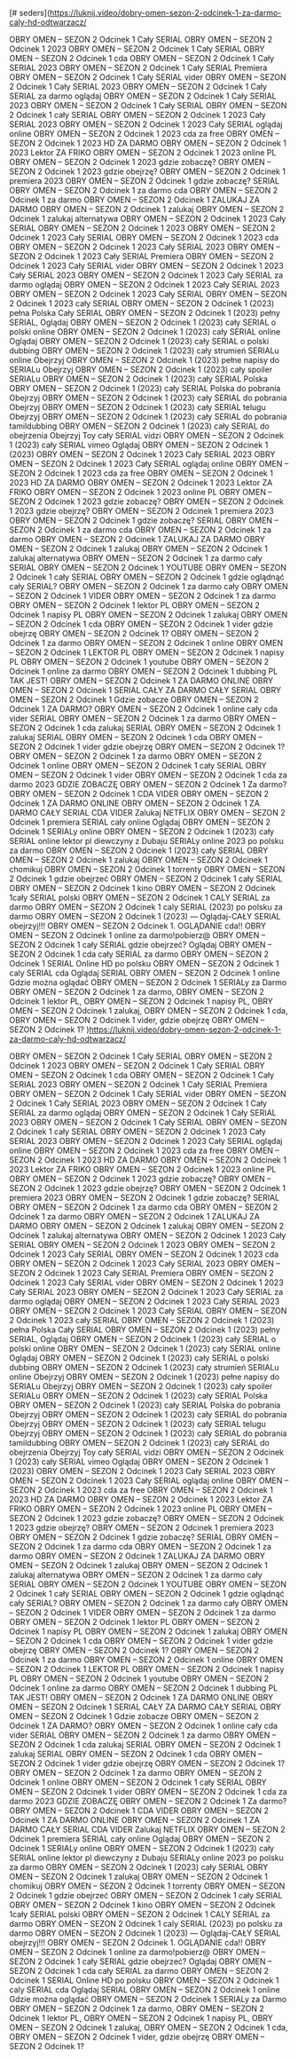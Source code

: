 [# seders](https://luknij.video/dobry-omen-sezon-2-odcinek-1-za-darmo-caly-hd-odtwarzacz/








OBRY OMEN – SEZON 2 Odcinek 1 Cały SERIAL
OBRY OMEN – SEZON 2 Odcinek 1 2023
OBRY OMEN – SEZON 2 Odcinek 1 Cały SERIAL
OBRY OMEN – SEZON 2 Odcinek 1 cda
OBRY OMEN – SEZON 2 Odcinek 1 Cały SERIAL 2023
OBRY OMEN – SEZON 2 Odcinek 1 Cały SERIAL Premiera
OBRY OMEN – SEZON 2 Odcinek 1 Cały SERIAL vider
OBRY OMEN – SEZON 2 Odcinek 1 Cały SERIAL 2023
OBRY OMEN – SEZON 2 Odcinek 1 Cały SERIAL za darmo oglądaj
OBRY OMEN – SEZON 2 Odcinek 1 Cały SERIAL 2023
OBRY OMEN – SEZON 2 Odcinek 1 Cały SERIAL
OBRY OMEN – SEZON 2 Odcinek 1 cały SERIAL
OBRY OMEN – SEZON 2 Odcinek 1 2023 Cały SERIAL 2023
OBRY OMEN – SEZON 2 Odcinek 1 2023 Cały SERIAL oglądaj online
OBRY OMEN – SEZON 2 Odcinek 1 2023 cda za free
OBRY OMEN – SEZON 2 Odcinek 1 2023 HD ZA DARMO
OBRY OMEN – SEZON 2 Odcinek 1 2023 Lektor ZA FRIKO
OBRY OMEN – SEZON 2 Odcinek 1 2023 online PL
OBRY OMEN – SEZON 2 Odcinek 1 2023 gdzie zobaczę?
OBRY OMEN – SEZON 2 Odcinek 1 2023 gdzie obejrzę?
OBRY OMEN – SEZON 2 Odcinek 1 premiera 2023
OBRY OMEN – SEZON 2 Odcinek 1 gdzie zobaczę?
SERIAL OBRY OMEN – SEZON 2 Odcinek 1 za darmo cda
OBRY OMEN – SEZON 2 Odcinek 1 za darmo
OBRY OMEN – SEZON 2 Odcinek 1 ZALUKAJ ZA DARMO
OBRY OMEN – SEZON 2 Odcinek 1 zalukaj
OBRY OMEN – SEZON 2 Odcinek 1 zalukaj alternatywa
OBRY OMEN – SEZON 2 Odcinek 1 2023 Cały SERIAL
OBRY OMEN – SEZON 2 Odcinek 1 2023
OBRY OMEN – SEZON 2 Odcinek 1 2023 Cały SERIAL
OBRY OMEN – SEZON 2 Odcinek 1 2023 cda
OBRY OMEN – SEZON 2 Odcinek 1 2023 Cały SERIAL 2023
OBRY OMEN – SEZON 2 Odcinek 1 2023 Cały SERIAL Premiera
OBRY OMEN – SEZON 2 Odcinek 1 2023 Cały SERIAL vider
OBRY OMEN – SEZON 2 Odcinek 1 2023 Cały SERIAL 2023
OBRY OMEN – SEZON 2 Odcinek 1 2023 Cały SERIAL za darmo oglądaj
OBRY OMEN – SEZON 2 Odcinek 1 2023 Cały SERIAL 2023
OBRY OMEN – SEZON 2 Odcinek 1 2023 Cały SERIAL
OBRY OMEN – SEZON 2 Odcinek 1 2023 cały SERIAL
OBRY OMEN – SEZON 2 Odcinek 1 (2023) pełna Polska Cały SERIAL
OBRY OMEN – SEZON 2 Odcinek 1 (2023) pełny SERIAL,
Oglądaj OBRY OMEN – SEZON 2 Odcinek 1 (2023) cały SERIAL o polski online
OBRY OMEN – SEZON 2 Odcinek 1 (2023) cały SERIAL online
Oglądaj OBRY OMEN – SEZON 2 Odcinek 1 (2023) cały SERIAL o polski dubbing
OBRY OMEN – SEZON 2 Odcinek 1 (2023) cały strumień SERIALu online
Obejrzyj OBRY OMEN – SEZON 2 Odcinek 1 (2023) pełne napisy do SERIALu
Obejrzyj OBRY OMEN – SEZON 2 Odcinek 1 (2023) cały spoiler SERIALu
OBRY OMEN – SEZON 2 Odcinek 1 (2023) cały SERIAL Polska
OBRY OMEN – SEZON 2 Odcinek 1 (2023) cały SERIAL Polska do pobrania
Obejrzyj OBRY OMEN – SEZON 2 Odcinek 1 (2023) cały SERIAL do pobrania
Obejrzyj OBRY OMEN – SEZON 2 Odcinek 1 (2023) cały SERIAL telugu
Obejrzyj OBRY OMEN – SEZON 2 Odcinek 1 (2023) cały SERIAL do pobrania tamildubbing
OBRY OMEN – SEZON 2 Odcinek 1 (2023) cały SERIAL do obejrzenia Obejrzyj Toy cały SERIAL vidzi
OBRY OMEN – SEZON 2 Odcinek 1 (2023) cały SERIAL vimeo
Oglądaj OBRY OMEN – SEZON 2 Odcinek 1 (2023)
OBRY OMEN – SEZON 2 Odcinek 1 2023 Cały SERIAL 2023
OBRY OMEN – SEZON 2 Odcinek 1 2023 Cały SERIAL oglądaj online
OBRY OMEN – SEZON 2 Odcinek 1 2023 cda za free
OBRY OMEN – SEZON 2 Odcinek 1 2023 HD ZA DARMO
OBRY OMEN – SEZON 2 Odcinek 1 2023 Lektor ZA FRIKO
OBRY OMEN – SEZON 2 Odcinek 1 2023 online PL
OBRY OMEN – SEZON 2 Odcinek 1 2023 gdzie zobaczę?
OBRY OMEN – SEZON 2 Odcinek 1 2023 gdzie obejrzę?
OBRY OMEN – SEZON 2 Odcinek 1 premiera 2023
OBRY OMEN – SEZON 2 Odcinek 1 gdzie zobaczę?
SERIAL OBRY OMEN – SEZON 2 Odcinek 1 za darmo cda
OBRY OMEN – SEZON 2 Odcinek 1 za darmo
OBRY OMEN – SEZON 2 Odcinek 1 ZALUKAJ ZA DARMO
OBRY OMEN – SEZON 2 Odcinek 1 zalukaj
OBRY OMEN – SEZON 2 Odcinek 1 zalukaj alternatywa
OBRY OMEN – SEZON 2 Odcinek 1 za darmo cały SERIAL
OBRY OMEN – SEZON 2 Odcinek 1 YOUTUBE
OBRY OMEN – SEZON 2 Odcinek 1 cały SERIAL
OBRY OMEN – SEZON 2 Odcinek 1 gdzie oglądnąć cały SERIAL?
OBRY OMEN – SEZON 2 Odcinek 1 za darmo cały
OBRY OMEN – SEZON 2 Odcinek 1 VIDER
OBRY OMEN – SEZON 2 Odcinek 1 za darmo
OBRY OMEN – SEZON 2 Odcinek 1 lektor PL
OBRY OMEN – SEZON 2 Odcinek 1 napisy PL
OBRY OMEN – SEZON 2 Odcinek 1 zalukaj
OBRY OMEN – SEZON 2 Odcinek 1 cda
OBRY OMEN – SEZON 2 Odcinek 1 vider
gdzie obejrzę OBRY OMEN – SEZON 2 Odcinek 1?
OBRY OMEN – SEZON 2 Odcinek 1 za darmo
OBRY OMEN – SEZON 2 Odcinek 1 online
OBRY OMEN – SEZON 2 Odcinek 1 LEKTOR PL
OBRY OMEN – SEZON 2 Odcinek 1 napisy PL
OBRY OMEN – SEZON 2 Odcinek 1 youtube
OBRY OMEN – SEZON 2 Odcinek 1 online za darmo
OBRY OMEN – SEZON 2 Odcinek 1 dubbing PL
TAK JEST! OBRY OMEN – SEZON 2 Odcinek 1 ZA DARMO ONLINE
OBRY OMEN – SEZON 2 Odcinek 1 SERIAL CAŁY ZA DARMO
CAŁY SERIAL OBRY OMEN – SEZON 2 Odcinek 1
Gdzie zobacze OBRY OMEN – SEZON 2 Odcinek 1 ZA DARMO? OBRY OMEN – SEZON 2 Odcinek 1 online cały cda  vider
SERIAL OBRY OMEN – SEZON 2 Odcinek 1 za darmo
OBRY OMEN – SEZON 2 Odcinek 1 cda zalukaj SERIAL OBRY OMEN – SEZON 2 Odcinek 1 zalukaj
SERIAL OBRY OMEN – SEZON 2 Odcinek 1 cda
OBRY OMEN – SEZON 2 Odcinek 1 vider
gdzie obejrzę OBRY OMEN – SEZON 2 Odcinek 1?
OBRY OMEN – SEZON 2 Odcinek 1 za darmo
OBRY OMEN – SEZON 2 Odcinek 1 online
OBRY OMEN – SEZON 2 Odcinek 1 cały SERIAL
OBRY OMEN – SEZON 2 Odcinek 1 vider
OBRY OMEN – SEZON 2 Odcinek 1 cda za darmo 2023
GDZIE ZOBACZĘ OBRY OMEN – SEZON 2 Odcinek 1 Za darmo? OBRY OMEN – SEZON 2 Odcinek 1 CDA VIDER
OBRY OMEN – SEZON 2 Odcinek 1 ZA DARMO ONLINE
OBRY OMEN – SEZON 2 Odcinek 1 ZA DARMO CAŁY SERIAL CDA VIDER Zalukaj
NETFLIX OBRY OMEN – SEZON 2 Odcinek 1 premiera SERIAL cały online
Oglądaj OBRY OMEN – SEZON 2 Odcinek 1 SERIALy online
OBRY OMEN – SEZON 2 Odcinek 1 (2023) cały SERIAL online lektor pl
diewczyny z Dubaju SERIALy online  2023 po polsku za darmo
OBRY OMEN – SEZON 2 Odcinek 1 (2023)  cały SERIAL
OBRY OMEN – SEZON 2 Odcinek 1 zalukaj
OBRY OMEN – SEZON 2 Odcinek 1 chomikuj
OBRY OMEN – SEZON 2 Odcinek 1 torrenty
OBRY OMEN – SEZON 2 Odcinek 1 gdzie obejrzeć
OBRY OMEN – SEZON 2 Odcinek 1 cały SERIAL
OBRY OMEN – SEZON 2 Odcinek 1 kino
OBRY OMEN – SEZON 2 Odcinek 1cały SERIAL polski
OBRY OMEN – SEZON 2 Odcinek 1 CALY SERIAL za darmo
OBRY OMEN – SEZON 2 Odcinek 1 caly SERIAL (2023) po polsku za darmo
OBRY OMEN – SEZON 2 Odcinek 1 (2023) — Oglądaj-CAŁY SERIAL obejrzyj!!!
OBRY OMEN – SEZON 2 Odcinek 1. OGLĄDANIE cda!!
OBRY OMEN – SEZON 2 Odcinek 1 online za darmo!pobierz@
OBRY OMEN – SEZON 2 Odcinek 1 cały SERIAL gdzie obejrzeć?
Oglądaj OBRY OMEN – SEZON 2 Odcinek 1 cda cały SERIAL za darmo
OBRY OMEN – SEZON 2 Odcinek 1 SERIAL Online HD po polsku
OBRY OMEN – SEZON 2 Odcinek 1 caly SERIAL cda
Oglądaj SERIAL OBRY OMEN – SEZON 2 Odcinek 1 online
Gdzie można oglądać OBRY OMEN – SEZON 2 Odcinek 1 SERIALy za Darmo
OBRY OMEN – SEZON 2 Odcinek 1 za darmo, OBRY OMEN – SEZON 2 Odcinek 1 lektor PL, OBRY OMEN – SEZON 2 Odcinek 1 napisy PL, OBRY OMEN – SEZON 2 Odcinek 1 zalukaj, OBRY OMEN – SEZON 2 Odcinek 1 cda, OBRY OMEN – SEZON 2 Odcinek 1 vider, gdzie obejrzę OBRY OMEN – SEZON 2 Odcinek 1?
)https://luknij.video/dobry-omen-sezon-2-odcinek-1-za-darmo-caly-hd-odtwarzacz/








OBRY OMEN – SEZON 2 Odcinek 1 Cały SERIAL
OBRY OMEN – SEZON 2 Odcinek 1 2023
OBRY OMEN – SEZON 2 Odcinek 1 Cały SERIAL
OBRY OMEN – SEZON 2 Odcinek 1 cda
OBRY OMEN – SEZON 2 Odcinek 1 Cały SERIAL 2023
OBRY OMEN – SEZON 2 Odcinek 1 Cały SERIAL Premiera
OBRY OMEN – SEZON 2 Odcinek 1 Cały SERIAL vider
OBRY OMEN – SEZON 2 Odcinek 1 Cały SERIAL 2023
OBRY OMEN – SEZON 2 Odcinek 1 Cały SERIAL za darmo oglądaj
OBRY OMEN – SEZON 2 Odcinek 1 Cały SERIAL 2023
OBRY OMEN – SEZON 2 Odcinek 1 Cały SERIAL
OBRY OMEN – SEZON 2 Odcinek 1 cały SERIAL
OBRY OMEN – SEZON 2 Odcinek 1 2023 Cały SERIAL 2023
OBRY OMEN – SEZON 2 Odcinek 1 2023 Cały SERIAL oglądaj online
OBRY OMEN – SEZON 2 Odcinek 1 2023 cda za free
OBRY OMEN – SEZON 2 Odcinek 1 2023 HD ZA DARMO
OBRY OMEN – SEZON 2 Odcinek 1 2023 Lektor ZA FRIKO
OBRY OMEN – SEZON 2 Odcinek 1 2023 online PL
OBRY OMEN – SEZON 2 Odcinek 1 2023 gdzie zobaczę?
OBRY OMEN – SEZON 2 Odcinek 1 2023 gdzie obejrzę?
OBRY OMEN – SEZON 2 Odcinek 1 premiera 2023
OBRY OMEN – SEZON 2 Odcinek 1 gdzie zobaczę?
SERIAL OBRY OMEN – SEZON 2 Odcinek 1 za darmo cda
OBRY OMEN – SEZON 2 Odcinek 1 za darmo
OBRY OMEN – SEZON 2 Odcinek 1 ZALUKAJ ZA DARMO
OBRY OMEN – SEZON 2 Odcinek 1 zalukaj
OBRY OMEN – SEZON 2 Odcinek 1 zalukaj alternatywa
OBRY OMEN – SEZON 2 Odcinek 1 2023 Cały SERIAL
OBRY OMEN – SEZON 2 Odcinek 1 2023
OBRY OMEN – SEZON 2 Odcinek 1 2023 Cały SERIAL
OBRY OMEN – SEZON 2 Odcinek 1 2023 cda
OBRY OMEN – SEZON 2 Odcinek 1 2023 Cały SERIAL 2023
OBRY OMEN – SEZON 2 Odcinek 1 2023 Cały SERIAL Premiera
OBRY OMEN – SEZON 2 Odcinek 1 2023 Cały SERIAL vider
OBRY OMEN – SEZON 2 Odcinek 1 2023 Cały SERIAL 2023
OBRY OMEN – SEZON 2 Odcinek 1 2023 Cały SERIAL za darmo oglądaj
OBRY OMEN – SEZON 2 Odcinek 1 2023 Cały SERIAL 2023
OBRY OMEN – SEZON 2 Odcinek 1 2023 Cały SERIAL
OBRY OMEN – SEZON 2 Odcinek 1 2023 cały SERIAL
OBRY OMEN – SEZON 2 Odcinek 1 (2023) pełna Polska Cały SERIAL
OBRY OMEN – SEZON 2 Odcinek 1 (2023) pełny SERIAL,
Oglądaj OBRY OMEN – SEZON 2 Odcinek 1 (2023) cały SERIAL o polski online
OBRY OMEN – SEZON 2 Odcinek 1 (2023) cały SERIAL online
Oglądaj OBRY OMEN – SEZON 2 Odcinek 1 (2023) cały SERIAL o polski dubbing
OBRY OMEN – SEZON 2 Odcinek 1 (2023) cały strumień SERIALu online
Obejrzyj OBRY OMEN – SEZON 2 Odcinek 1 (2023) pełne napisy do SERIALu
Obejrzyj OBRY OMEN – SEZON 2 Odcinek 1 (2023) cały spoiler SERIALu
OBRY OMEN – SEZON 2 Odcinek 1 (2023) cały SERIAL Polska
OBRY OMEN – SEZON 2 Odcinek 1 (2023) cały SERIAL Polska do pobrania
Obejrzyj OBRY OMEN – SEZON 2 Odcinek 1 (2023) cały SERIAL do pobrania
Obejrzyj OBRY OMEN – SEZON 2 Odcinek 1 (2023) cały SERIAL telugu
Obejrzyj OBRY OMEN – SEZON 2 Odcinek 1 (2023) cały SERIAL do pobrania tamildubbing
OBRY OMEN – SEZON 2 Odcinek 1 (2023) cały SERIAL do obejrzenia Obejrzyj Toy cały SERIAL vidzi
OBRY OMEN – SEZON 2 Odcinek 1 (2023) cały SERIAL vimeo
Oglądaj OBRY OMEN – SEZON 2 Odcinek 1 (2023)
OBRY OMEN – SEZON 2 Odcinek 1 2023 Cały SERIAL 2023
OBRY OMEN – SEZON 2 Odcinek 1 2023 Cały SERIAL oglądaj online
OBRY OMEN – SEZON 2 Odcinek 1 2023 cda za free
OBRY OMEN – SEZON 2 Odcinek 1 2023 HD ZA DARMO
OBRY OMEN – SEZON 2 Odcinek 1 2023 Lektor ZA FRIKO
OBRY OMEN – SEZON 2 Odcinek 1 2023 online PL
OBRY OMEN – SEZON 2 Odcinek 1 2023 gdzie zobaczę?
OBRY OMEN – SEZON 2 Odcinek 1 2023 gdzie obejrzę?
OBRY OMEN – SEZON 2 Odcinek 1 premiera 2023
OBRY OMEN – SEZON 2 Odcinek 1 gdzie zobaczę?
SERIAL OBRY OMEN – SEZON 2 Odcinek 1 za darmo cda
OBRY OMEN – SEZON 2 Odcinek 1 za darmo
OBRY OMEN – SEZON 2 Odcinek 1 ZALUKAJ ZA DARMO
OBRY OMEN – SEZON 2 Odcinek 1 zalukaj
OBRY OMEN – SEZON 2 Odcinek 1 zalukaj alternatywa
OBRY OMEN – SEZON 2 Odcinek 1 za darmo cały SERIAL
OBRY OMEN – SEZON 2 Odcinek 1 YOUTUBE
OBRY OMEN – SEZON 2 Odcinek 1 cały SERIAL
OBRY OMEN – SEZON 2 Odcinek 1 gdzie oglądnąć cały SERIAL?
OBRY OMEN – SEZON 2 Odcinek 1 za darmo cały
OBRY OMEN – SEZON 2 Odcinek 1 VIDER
OBRY OMEN – SEZON 2 Odcinek 1 za darmo
OBRY OMEN – SEZON 2 Odcinek 1 lektor PL
OBRY OMEN – SEZON 2 Odcinek 1 napisy PL
OBRY OMEN – SEZON 2 Odcinek 1 zalukaj
OBRY OMEN – SEZON 2 Odcinek 1 cda
OBRY OMEN – SEZON 2 Odcinek 1 vider
gdzie obejrzę OBRY OMEN – SEZON 2 Odcinek 1?
OBRY OMEN – SEZON 2 Odcinek 1 za darmo
OBRY OMEN – SEZON 2 Odcinek 1 online
OBRY OMEN – SEZON 2 Odcinek 1 LEKTOR PL
OBRY OMEN – SEZON 2 Odcinek 1 napisy PL
OBRY OMEN – SEZON 2 Odcinek 1 youtube
OBRY OMEN – SEZON 2 Odcinek 1 online za darmo
OBRY OMEN – SEZON 2 Odcinek 1 dubbing PL
TAK JEST! OBRY OMEN – SEZON 2 Odcinek 1 ZA DARMO ONLINE
OBRY OMEN – SEZON 2 Odcinek 1 SERIAL CAŁY ZA DARMO
CAŁY SERIAL OBRY OMEN – SEZON 2 Odcinek 1
Gdzie zobacze OBRY OMEN – SEZON 2 Odcinek 1 ZA DARMO? OBRY OMEN – SEZON 2 Odcinek 1 online cały cda  vider
SERIAL OBRY OMEN – SEZON 2 Odcinek 1 za darmo
OBRY OMEN – SEZON 2 Odcinek 1 cda zalukaj SERIAL OBRY OMEN – SEZON 2 Odcinek 1 zalukaj
SERIAL OBRY OMEN – SEZON 2 Odcinek 1 cda
OBRY OMEN – SEZON 2 Odcinek 1 vider
gdzie obejrzę OBRY OMEN – SEZON 2 Odcinek 1?
OBRY OMEN – SEZON 2 Odcinek 1 za darmo
OBRY OMEN – SEZON 2 Odcinek 1 online
OBRY OMEN – SEZON 2 Odcinek 1 cały SERIAL
OBRY OMEN – SEZON 2 Odcinek 1 vider
OBRY OMEN – SEZON 2 Odcinek 1 cda za darmo 2023
GDZIE ZOBACZĘ OBRY OMEN – SEZON 2 Odcinek 1 Za darmo? OBRY OMEN – SEZON 2 Odcinek 1 CDA VIDER
OBRY OMEN – SEZON 2 Odcinek 1 ZA DARMO ONLINE
OBRY OMEN – SEZON 2 Odcinek 1 ZA DARMO CAŁY SERIAL CDA VIDER Zalukaj
NETFLIX OBRY OMEN – SEZON 2 Odcinek 1 premiera SERIAL cały online
Oglądaj OBRY OMEN – SEZON 2 Odcinek 1 SERIALy online
OBRY OMEN – SEZON 2 Odcinek 1 (2023) cały SERIAL online lektor pl
diewczyny z Dubaju SERIALy online  2023 po polsku za darmo
OBRY OMEN – SEZON 2 Odcinek 1 (2023)  cały SERIAL
OBRY OMEN – SEZON 2 Odcinek 1 zalukaj
OBRY OMEN – SEZON 2 Odcinek 1 chomikuj
OBRY OMEN – SEZON 2 Odcinek 1 torrenty
OBRY OMEN – SEZON 2 Odcinek 1 gdzie obejrzeć
OBRY OMEN – SEZON 2 Odcinek 1 cały SERIAL
OBRY OMEN – SEZON 2 Odcinek 1 kino
OBRY OMEN – SEZON 2 Odcinek 1cały SERIAL polski
OBRY OMEN – SEZON 2 Odcinek 1 CALY SERIAL za darmo
OBRY OMEN – SEZON 2 Odcinek 1 caly SERIAL (2023) po polsku za darmo
OBRY OMEN – SEZON 2 Odcinek 1 (2023) — Oglądaj-CAŁY SERIAL obejrzyj!!!
OBRY OMEN – SEZON 2 Odcinek 1. OGLĄDANIE cda!!
OBRY OMEN – SEZON 2 Odcinek 1 online za darmo!pobierz@
OBRY OMEN – SEZON 2 Odcinek 1 cały SERIAL gdzie obejrzeć?
Oglądaj OBRY OMEN – SEZON 2 Odcinek 1 cda cały SERIAL za darmo
OBRY OMEN – SEZON 2 Odcinek 1 SERIAL Online HD po polsku
OBRY OMEN – SEZON 2 Odcinek 1 caly SERIAL cda
Oglądaj SERIAL OBRY OMEN – SEZON 2 Odcinek 1 online
Gdzie można oglądać OBRY OMEN – SEZON 2 Odcinek 1 SERIALy za Darmo
OBRY OMEN – SEZON 2 Odcinek 1 za darmo, OBRY OMEN – SEZON 2 Odcinek 1 lektor PL, OBRY OMEN – SEZON 2 Odcinek 1 napisy PL, OBRY OMEN – SEZON 2 Odcinek 1 zalukaj, OBRY OMEN – SEZON 2 Odcinek 1 cda, OBRY OMEN – SEZON 2 Odcinek 1 vider, gdzie obejrzę OBRY OMEN – SEZON 2 Odcinek 1?
